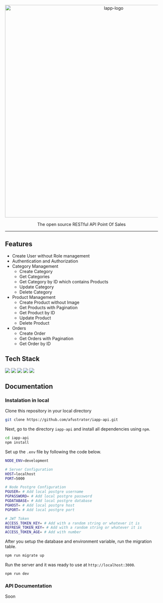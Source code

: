 <p align="center">
  <img src="https://drive.google.com/uc?export=view&id=19suoXiPVp0ttdJkcJqrVCmrWRHfal9dS" alt="Iapp-logo" width="700" />

  <p align="center">The open source RESTful API Point Of Sales</p>
</p>

---

## Features

- Create User without Role management
- Authentication and Authorization
- Category Management
  - Create Category
  - Get Categories
  - Get Category by ID which contains Products
  - Update Category
  - Delete Category
- Product Management
  - Create Product without Image
  - Get Products with Pagination
  - Get Product by ID
  - Update Product
  - Delete Product
- Orders
  - Create Order
  - Get Orders with Pagination
  - Get Order by ID

## Tech Stack

![](https://img.shields.io/badge/Node.js-19.2.0-339933?style=for-the-badge&logo=nodedotjs&logoColor=white)
![](https://img.shields.io/badge/npm-8.19.3-CB3837?style=for-the-badge&logo=npm&logoColor=white)
![](https://img.shields.io/badge/PostgreSQL-14.6-316192?style=for-the-badge&logo=postgresql&logoColor=white)
![](https://img.shields.io/badge/JWT-3.1.0-000000?style=for-the-badge&logo=JSON%20web%20tokens&logoColor=white)
![](https://img.shields.io/badge/Hapi.js-21.2.0-f59042?style=for-the-badge)

## Documentation

### Instalation in local

Clone this repository in your local directory

```sh
git clone https://github.com/afustrator/iapp-api.git
```

Next, go to the directory `iapp-api` and install all dependencies using `npm`.

```sh
cd iapp-api
npm install
```

Set up the `.env` file by following the code below.

```sh
NODE_ENV=development

# Server Configuration
HOST=localhost
PORT=5000

# Node Postgre Configuration
PGUSER= # Add local postgre username
PGPASSWORD= # Add local postgre password
PGDATABASE= # Add local postgre database
PGHOST= # Add local postgre host
PGPORT= # Add local postgre port

# JWT Token
ACCESS_TOKEN_KEY= # Add with a random string or whatever it is
REFRESH_TOKEN_KEY= # Add with a random string or whatever it is
ACCESS_TOKEN_AGE= # Add with number
```

After you setup the database and environment variable, run the migration table.

```sh
npm run migrate up
```

Run the server and it was ready to use at `http://localhost:3000`.

```
npm run dev
```

### API Documentation

Soon
